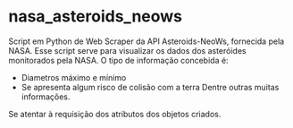 # nasa_asteroids_neows
Script em Python de Web Scraper da API Asteroids-NeoWs, fornecida pela NASA. 
Esse script serve para visualizar os dados dos asteróides monitorados pela NASA.
O tipo de informação concebida é:
- Diametros máximo e mínimo
- Se apresenta algum risco de colisão com a terra
Dentre outras muitas informações.

Se atentar à requisição dos atributos dos objetos criados.
